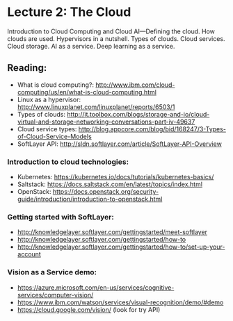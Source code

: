 # Lecture 2: The Cloud

Introduction to Cloud Computing and Cloud AI—Defining the cloud. How clouds are used. Hypervisors in a nutshell. Types of clouds. Cloud services. Cloud storage. AI as a service. Deep learning as a service.

## Reading:

* What is cloud computing?:  http://www.ibm.com/cloud-computing/us/en/what-is-cloud-computing.html
* Linux as a hypervisor: http://www.linuxplanet.com/linuxplanet/reports/6503/1
* Types of clouds: http://it.toolbox.com/blogs/storage-and-io/cloud-virtual-and-storage-networking-conversations-part-iv-49637
* Cloud service types: http://blog.appcore.com/blog/bid/168247/3-Types-of-Cloud-Service-Models
* SoftLayer API: http://sldn.softlayer.com/article/SoftLayer-API-Overview

### Introduction to cloud technologies:
* Kubernetes: https://kubernetes.io/docs/tutorials/kubernetes-basics/
* Saltstack: https://docs.saltstack.com/en/latest/topics/index.html
* OpenStack: https://docs.openstack.org/security-guide/introduction/introduction-to-openstack.html

### Getting started with SoftLayer:
* http://knowledgelayer.softlayer.com/gettingstarted/meet-softlayer 
* http://knowledgelayer.softlayer.com/gettingstarted/how-to
* http://knowledgelayer.softlayer.com/gettingstarted/how-to/set-up-your-account

### Vision as a Service demo:
* https://azure.microsoft.com/en-us/services/cognitive-services/computer-vision/
* https://www.ibm.com/watson/services/visual-recognition/demo/#demo
* https://cloud.google.com/vision/ (look for try API)


